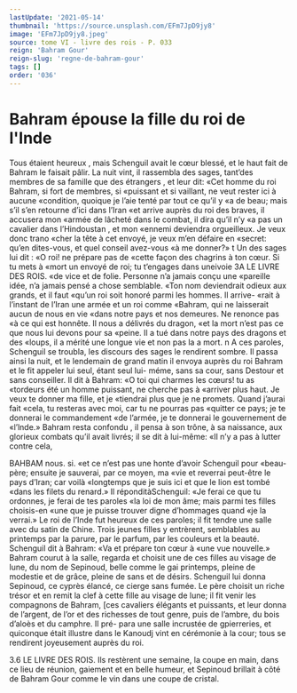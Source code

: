 ```yaml
---
lastUpdate: '2021-05-14'
thumbnail: 'https://source.unsplash.com/EFm7JpD9jy8'
image: 'EFm7JpD9jy8.jpeg'
source: tome VI - livre des rois - P. 033
reign: 'Bahram Gour'
reign-slug: 'regne-de-bahram-gour'
tags: []
order: '036'
---
```


# Bahram épouse la fille du roi de l'Inde

Tous étaient heureux , mais Schenguil avait le cœur blessé, et le haut fait de Bahram le faisait pâlir. La nuit vint, il rassembla des sages, tant’des membres de sa famille que des étrangers , et leur dit: «Cet homme du roi Bahram, si fort de membres, si «puissant et si vaillant, ne veut rester ici à aucune «condition, quoique je l’aie tenté par tout ce qu’il y
«a de beau; mais s’il s’en retourne d’ici dans l’Iran
«et arrive auprès du roi des braves, il accusera mon «armée de lâcheté dans le combat, il dira qu’il n’y
«a pas un cavalier dans l’Hindoustan , et mon «ennemi deviendra orgueilleux. Je veux donc trano «cher la tête à cet envoyé, je veux m’en défaire en
«secret: qu’en dites-vous, et quel conseil avez-vous
«à me donner?» t
Un des sages lui dit : «O roi! ne prépare pas de
«cette façon des chagrins à ton cœur. Si tu mets à «mort un envoyé de roi; tu t’engages dans uneivoie
3A LE LIVRE DES ROIS.
«de vice et de folie. Personne n’a jamais conçu une «pareille idée, n’a jamais pensé a chose semblable.
«Ton nom deviendrait odieux aux grands, et il faut «qu’un roi soit honoré parmi les hommes. Il arrive-
«rait à l’instant de l’Iran une armée et un roi comme
«Bahram, qui ne laisserait aucun de nous en vie «dans notre pays et nos demeures. Ne renonce pas «à ce qui est honnête. Il nous a délivrés du dragon,
«et la mort n’est pas ce que nous lui devons pour sa «peine. Il a tué dans notre pays des dragons et des «loups, il a mérité une longue vie et non pas la
a mort. n
A ces paroles, Schenguil se troubla, les discours
des sages le rendirent sombre. Il passa ainsi la nuit, et le lendemain de grand matin il envoya auprès du roi Bahram et le fit appeler lui seul, étant seul lui- méme, sans sa cour, sans Destour et sans conseiller.
Il dit à Bahram: «O toi qui charmes les cœurs! tu as «tordeurs été un homme puissant, ne cherche pas à «arriver plus haut. Je veux te donner ma fille, et je «tiendrai plus que je ne promets. Quand j’aurai fait «cela, tu resteras avec moi, car tu ne pourras pas «quitter ce pays; je te donnerai le commandement «de l’armée, je te donnerai le gouvernement de
«l’lnde.»
Bahram resta confondu , il pensa à son trône, à sa naissance, aux glorieux combats qu’il avait livrés; il
se dit à lui-même: «Il n’y a pas à lutter contre cela,

BAHBAM nous. si. «et ce n’est pas une honte d’avoir Schenguil pour
«beau-père; ensuite je sauverai, par ce moyen, ma «vie et reverrai peut-être le pays d’Iran; car voilà «longtemps que je suis ici et que le lion est tombé
«dans les filets du renard.» Il réponditàSchenguil:
«Je ferai ce que tu ordonnes, je ferai de tes paroles «la loi de mon âme; mais parmi tes filles choisis-en «une que je puisse trouver digne d’hommages quand
«je la verrai.»
Le roi de l’Inde fut heureux de ces paroles; il fit tendre une salle avec du satin de Chine. Trois jeunes filles y entrèrent, semblables au printemps par la parure, par le parfum, par les couleurs et la beauté. Schenguil dit à Bahram: «Va et prépare ton cœur à
«une vue nouvelle.» Bahram courut à la salle, regarda et choisit une de ces filles au visage de lune, du nom de Sepinoud, belle comme le gai printemps, pleine de modestie et de grâce, pleine de sans et de désirs. Schenguil lui donna Sepinoud, ce cyprès élancé, ce cierge sans fumée. Le père choisit un
riche trésor et en remit la clef à cette fille au visage
de lune; il fit venir les compagnons de Bahram, [ces cavaliers élégants et puissants, et leur donna de l’argent, de l’or et des richesses de tout genre, puis
de l’ambre, du bois d’aloès et du camphre. Il pré-
para une salle incrustée de gpierreries, et quiconque était illustre dans le Kanoudj vint en cérémonie à la
cour; tous se rendirent joyeusement auprès du roi.

3.6 LE LIVRE DES ROIS.
Ils restèrent une semaine, la coupe en main, dans ce lieu de réunion, gaiement et en belle humeur, et Sepinoud brillait à côté de Bahram Gour comme
le vin dans une coupe de cristal.
